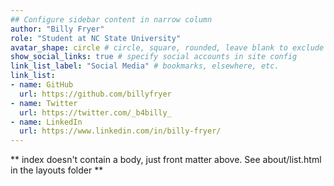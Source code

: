 ```yaml
---
## Configure sidebar content in narrow column
author: "Billy Fryer"
role: "Student at NC State University"
avatar_shape: circle # circle, square, rounded, leave blank to exclude
show_social_links: true # specify social accounts in site config
link_list_label: "Social Media" # bookmarks, elsewhere, etc.
link_list:
- name: GitHub
  url: https://github.com/billyfryer
- name: Twitter
  url: https://twitter.com/_b4billy_
- name: LinkedIn
  url: https://www.linkedin.com/in/billy-fryer/
---
```


** index doesn't contain a body, just front matter above.
See about/list.html in the layouts folder **